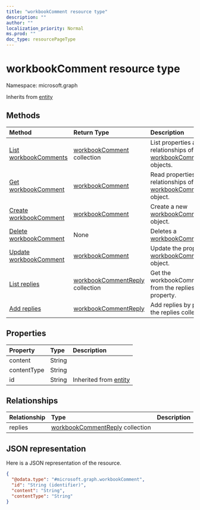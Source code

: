 ```yaml
---
title: "workbookComment resource type"
description: ""
author: ""
localization_priority: Normal
ms.prod: ""
doc_type: resourcePageType
---
```


# workbookComment resource type


Namespace: microsoft.graph




Inherits from [entity](../resources/entity.md)

## Methods
|Method|Return Type|Description|
|:---|:---|:---|
|[List workbookComments](../api/workbookcomment-list.md)|[workbookComment](../resources/workbookcomment.md) collection|List properties and relationships of the [workbookComment](../resources/workbookcomment.md) objects.|
|[Get workbookComment](../api/workbookcomment-get.md)|[workbookComment](../resources/workbookcomment.md)|Read properties and relationships of the [workbookComment](../resources/workbookcomment.md) object.|
|[Create workbookComment](../api/workbookcomment-create.md)|[workbookComment](../resources/workbookcomment.md)|Create a new [workbookComment](../resources/workbookcomment.md) object.|
|[Delete workbookComment](../api/workbookcomment-delete.md)|None|Deletes a [workbookComment](../resources/workbookcomment.md).|
|[Update workbookComment](../api/workbookcomment-update.md)|[workbookComment](../resources/workbookcomment.md)|Update the properties of a [workbookComment](../resources/workbookcomment.md) object.|
|[List replies](../api/workbookcomment-list-replies.md)|[workbookCommentReply](../resources/workbookcommentreply.md) collection|Get the workbookCommentReplies from the replies navigation property.|
|[Add replies](../api/workbookcomment-post-replies.md)|[workbookCommentReply](../resources/workbookcommentreply.md)|Add replies by posting to the replies collection.|

## Properties
|Property|Type|Description|
|:---|:---|:---|
|content|String||
|contentType|String||
|id|String| Inherited from [entity](../resources/entity.md)|

## Relationships
|Relationship|Type|Description|
|:---|:---|:---|
|replies|[workbookCommentReply](../resources/workbookcommentreply.md) collection||

## JSON representation
Here is a JSON representation of the resource.
<!-- {
  "blockType": "resource",
  "keyProperty": "id",
  "@odata.type": "microsoft.graph.workbookComment",
  "baseType": "microsoft.graph.entity",
  "openType": false
}
-->
``` json
{
  "@odata.type": "#microsoft.graph.workbookComment",
  "id": "String (identifier)",
  "content": "String",
  "contentType": "String"
}
```

